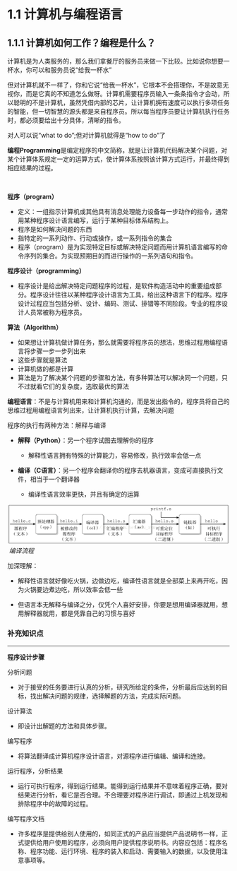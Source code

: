 # 1.1 计算机与编程语言

## 1.1.1 计算机如何工作？编程是什么？

计算机是为人类服务的，那么我们拿餐厅的服务员来做一下比较。比如说你想要一杯水，你可以和服务员说“给我一杯水”

但对计算机就不一样了，你和它说“给我一杯水”，它根本不会搭理你，不是故意无视你，而是它真的不知道怎么做呀。计算机需要程序员输入一条条指令才会动，所以聪明的不是计算机，虽然凭借内部的芯片，让计算机拥有速度可以执行多项任务的智能，但一切智慧的源头都是来自程序员。所以每当程序员要让计算机执行任务时，都必须要给出十分具体，清晰的指令。

对人可以说“what to do”;但对计算机就得是“how to do”了



**编程Programming**是编定程序的中文简称，就是让计算机代码解决某个问题，对某个计算体系规定一定的运算方式，使计算体系按照该计算方式运行，并最终得到相应结果的过程。

<br />

**程序（program）**

* 定义：一组指示计算机或其他具有消息处理能力设备每一步动作的指令，通常用某种程序设计语言编写，运行于某种目标体系结构上。
* 程序是如何解决问题的东西
* 指特定的一系列动作、行动或操作，或一系列指令的集合
* 程序（program）是为实现特定目标或解决特定问题而用计算机语言编写的命令序列的集合。为实现预期目的而进行操作的一系列语句和指令。



**程序设计（programming）**
* 程序设计是给出解决特定问题程序的过程，是软件构造活动中的重要组成部分。程序设计往往以某种程序设计语言为工具，给出这种语言下的程序。程序设计过程应当包括分析、设计、编码、测试、排错等不同阶段。专业的程序设计人员常被称为程序员。

  

**算法（Algorithm）**

* 如果想让计算机做计算任务，那么就需要将程序员的想法，思维过程用编程语言将步骤一步一步列出来
* 这些步骤就是算法
* 计算机做的都是计算
* 算法是为了解决某个问题的步骤和方法，有多种算法可以解决同一个问题，只不过就看它们的复杂度，选取最优的算法



**编程语言**：不是与计算机用来和计算机沟通的，而是发出指令的，程序员将自己的思维过程用编程语言列出来，让计算机执行计算，去解决问题



程序的执行有两种方法：解释与编译

* **解释（Python）**：另一个程序试图去理解你的程序

  * 解释性语言拥有特殊的计算能力，容易修改，执行效率会低一点

  

* **编译（C语言）**：另一个程序会翻译你的程序去机器语言，变成可直接执行文件，相当于一个翻译器

  * 编译性语言效率更快，并且有确定的运算


![](images/1-1.png)
​                                                                            *编译流程*

加深理解：

* 解释性语言就好像吃火锅，边做边吃，编译性语言就是全部菜上来再开吃，因为火锅要边煮边吃，所以效率会低一些

* 但语言本无解释与编译之分，仅凭个人喜好安排，你要是想用编译器就用，想用解释器就用，都是凭靠自己的习惯与喜好







### 补充知识点
-----------------------

**程序设计步骤**

分析问题

* 对于接受的任务要进行认真的分析，研究所给定的条件，分析最后应达到的目标，找出解决问题的规律，选择解题的方法，完成实际问题。

  

设计算法

* 即设计出解题的方法和具体步骤。



编写程序

* 将算法翻译成计算机程序设计语言，对源程序进行编辑、编译和连接。



运行程序，分析结果

* 运行可执行程序，得到运行结果。能得到运行结果并不意味着程序正确，要对结果进行分析，看它是否合理。不合理要对程序进行调试，即通过上机发现和排除程序中的故障的过程。

  

编写程序文档

* 许多程序是提供给别人使用的，如同正式的产品应当提供产品说明书一样，正式提供给用户使用的程序，必须向用户提供程序说明书。内容应包括：程序名称、程序功能、运行环境、程序的装入和启动、需要输入的数据，以及使用注意事项等。




